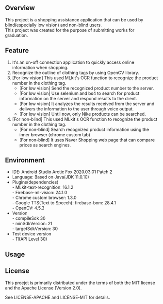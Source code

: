 ## Overview
This project is a shopping assistance application that can be used by blind(especially low vision) and non-blind users.  
This project was created for the purpose of submitting works for graduation.

## Feature
 1. It's an on-off connection application to quickly access online information when shopping.
 2. Recognize the outline of clothing tags by using OpenCV library.
 3. [For low vision] This used MLkit's OCR function to recognize the product number in the clothing tag.
	- [For low vision] Send the recognized product number to the server.
	- [For low vision] Use selenium and bs4 to search for product information on the server and respond results to the client.
	- [For low vision] It analyzes the results received from the server and delivers the information to the user through voice output.
	- [For low vision] Until now, only Nike products can be searched.
4. [For non-blind] This used MLkit's OCR function to recognize the product number in the clothing tag.
	 - [For non-blind] Search recognized product information using the inner browser (chrome custom tab)
	 - [For non-blind] It uses Naver Shopping web page that can compare prices as search engines.

## Environment

 - IDE: Android Studio Arctic Fox 2020.03.01 Patch 2
 - Language: Based on Java(JDK 11.0.10)
 - Plugins(dependencies)
</br>		 - MLkit-text-recognition: 16.1.2
</br>		 - Firebase-ml-vision: 24.1.0
</br>		 - Chrome custom browser: 1.3.0
</br>		 - Google TTS(Text to Speech): firebase-bom: 28.4.1
</br>		 - OpenCV: 4.5.3
 - Version
</br>		 - compileSdk 30
</br>		 - minSdkVersion: 21
</br>		 - targetSdkVersion: 30
 - Test device version
</br>		 - 11(API Level 30)

## Usage

## License
This proejct is primarily distributed under the terms of both the MIT license and the Apache License (Version 2.0).

See LICENSE-APACHE and LICENSE-MIT for details.
